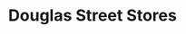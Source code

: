 ---
title: "Douglas Street Stores"
url: /barrow-in-furness/douglas-street-stores/
shop: Lebensmittel
---